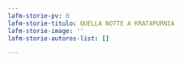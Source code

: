 ```yaml
---
lafm-storie-pv: 0
lafm-storie-titulo: QUELLA NOTTE A KRATAPURNIA
lafm-storie-image: ''
lafm-storie-autores-list: []

---
```

